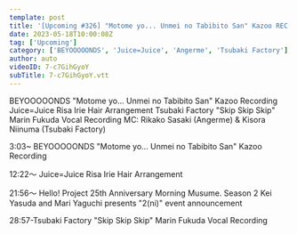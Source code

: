 ```yaml
---
template: post
title: '[Upcoming #326] "Motome yo... Unmei no Tabibito San" Kazoo REC・Juice=Juice Risa Irie Hair Arrangement・"Skip Skip Skip" Marin Fukuda REC MC: Rikako Sasaki Kisora ​​Niinuma'
date: 2023-05-18T10:00:08Z
tag: ['Upcoming']
category: ['BEYOOOOONDS', 'Juice=Juice', 'Angerme', 'Tsubaki Factory']
author: auto 
videoID: 7-c7GihGyoY
subTitle: 7-c7GihGyoY.vtt
---
```

BEYOOOOONDS "Motome yo... Unmei no Tabibito San" Kazoo Recording Juice=Juice Risa Irie Hair Arrangement Tsubaki Factory "Skip Skip Skip" Marin Fukuda Vocal Recording MC: Rikako Sasaki (Angerme) & Kisora ​​Niinuma (Tsubaki Factory)

3:03~ BEYOOOOONDS "Motome yo... Unmei no Tabibito San" Kazoo Recording

12:22～ Juice=Juice Risa Irie Hair Arrangement

21:56～ Hello! Project 25th Anniversary Morning Musume. Season 2 Kei Yasuda and Mari Yaguchi presents "2(ni)" event announcement

28:57-Tsubaki Factory "Skip Skip Skip" Marin Fukuda Vocal Recording
